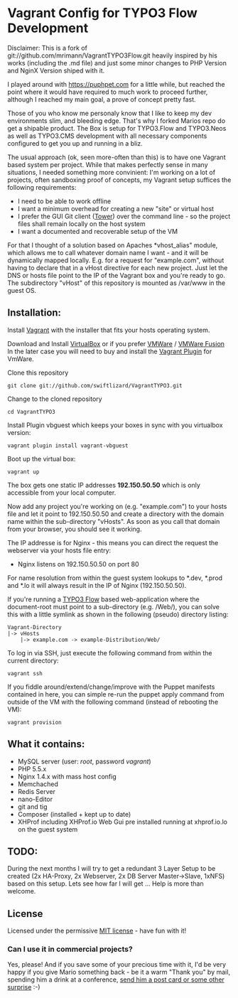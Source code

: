 Vagrant Config for TYPO3 Flow Development
=========================================

Disclaimer: 
This is a fork of git://github.com/mrimann/VagrantTYPO3Flow.git heavily inspired by his works (including the .md file) and just some minor changes to PHP Version and NginX Version shiped with it.

I played around with https://puphpet.com for a little while, but reached the point where it would have required to much work to proceed further, although I reached my main goal, a prove of concept pretty fast.

Those of you who know me personaly know that I like to keep my dev environments slim, and bleeding edge. That's why I forked Marios repo do get a shipable product. 
The Box is setup for TYPO3.Flow and TYPO3.Neos as well as TYPO3.CMS development with all necessary components configured to get you up and running in a bliz.

The usual approach (ok, seen more-often than this) is to have one Vagrant based system per project. While that makes perfectly sense in many situations, I needed something more convinient: I'm working on a lot of projects, often sandboxing proof of concepts, my Vagrant setup suffices the following requirements:

- I need to be able to work offline
- I want a minimum overhead for creating a new "site" or virtual host
- I prefer the GUI Git client ([Tower](http://www.git-tower.com/)) over the command line - so the project files shall remain locally on the host system
- I want a documented and recoverable setup of the VM

For that I thought of a solution based on Apaches *vhost_alias" module, which allows me to call whatever domain name I want - and it will be dynamically mapped locally. E.g. for a request for "example.com", without having to declare that in a vHost directive for each new project. Just let the DNS or hosts file point to the IP of the Vagrant box and you're ready to go. The subdirectory "vHost" of this repository is mounted as /var/www in the guest OS.

Installation:
-------------

Install [Vagrant](http://vagrantup.com/) with the installer that fits your hosts operating system.

Download and Install [VirtualBox](http://www.virtualbox.org/) or if you prefer [VMWare](https://www.vmware.com/products/workstation/) / [VMWare Fusion](https://www.vmware.com/products/fusion-professional/)
In the later case you will need to buy and install the [Vagrant Plugin](http://www.vagrantup.com/vmware) for VmWare.

Clone this repository

	git clone git://github.com/swiftlizard/VagrantTYPO3.git

Change to the cloned repository

	cd VagrantTYPO3

Install Plugin vbguest which keeps your boxes in sync with you virtualbox version:

	vagrant plugin install vagrant-vbguest

Boot up the virtual box:

	vagrant up

The box gets one static IP addresses **192.150.50.50** which is only accessible from your local computer.

Now add any project you're working on (e.g. "example.com") to your hosts file and let it point to 192.150.50.50 and create a directory with the domain name within the sub-directory "vHosts". As soon as you call that domain from your browser, you should see it working.

The IP addresse is for  Nginx - this means you can direct the request the webserver via your hosts file entry:

* Nginx listens on 192.150.50.50 on port 80

For name resolution from within the guest system lookups to *.dev, *.prod and *.lo it will always result in the IP of Nginx (192.150.50.50).

If you're running a [TYPO3 Flow](http://flow.typo3.org/) based web-application where the document-root must point to a sub-directory (e.g. /Web/), you can solve this with a little symlink as shown in the following (pseudo) directory listing:

	Vagrant-Directory
	|-> vHosts
		|-> example.com -> example-Distribution/Web/

To log in via SSH, just execute the following command from within the current directory:

	vagrant ssh

If you fiddle around/extend/change/improve with the Puppet manifests contained in here, you can simple re-run the puppet apply command from outside of the VM with the following command (instead of rebooting the VM):

	vagrant provision


What it contains:
-----------------

- MySQL server (user: *root*, password *vagrant*)
- PHP 5.5.x
- Nginx 1.4.x with mass host config
- Memchached
- Redis Server
- nano-Editor
- git and tig
- Composer (installed + kept up to date)
- XHProf including XHProf.io Web Gui pre installed running at xhprof.io.lo on the guest system


TODO:
-----
During the next months I will try to get a redundant 3 Layer Setup to be created (2x HA-Proxy, 2x Webserver, 2x DB Server Master->Slave, 1xNFS) based on this setup.
Lets see how far I will get ... Help is more than welcome.

## License

Licensed under the permissive [MIT license](http://opensource.org/licenses/MIT) - have fun with it!

### Can I use it in commercial projects?

Yes, please! And if you save some of your precious time with it, I'd be very happy if you give Mario something back - be it a warm "Thank you" by mail, spending him a drink at a conference, [send him a post card or some other surprise](http://www.rimann.org/support/) :-)
